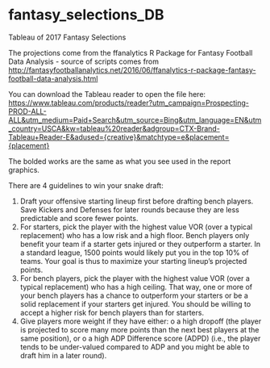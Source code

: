 # fantasy_selections_DB
Tableau of 2017 Fantasy Selections

The projections come from the ffanalytics R Package for Fantasy Football Data Analysis - source of scripts comes from http://fantasyfootballanalytics.net/2016/06/ffanalytics-r-package-fantasy-football-data-analysis.html


You can download the Tableau reader to open the file here: https://www.tableau.com/products/reader?utm_campaign=Prospecting-PROD-ALL-ALL&utm_medium=Paid+Search&utm_source=Bing&utm_language=EN&utm_country=USCA&kw=tableau%20reader&adgroup=CTX-Brand-Tableau+Reader-E&adused={creative}&matchtype=e&placement={placement}

The bolded works are the same as what you see used in the report graphics.

There are 4 guidelines to win your snake draft:
1. Draft your offensive starting lineup first before drafting bench players.  Save Kickers and Defenses for later rounds because they are less predictable and score fewer points.
2. For starters, pick the player with the highest value VOR (over a typical replacement) who has a low risk and a high floor.  Bench players only benefit your team if a starter gets injured or they outperform a starter.  In a standard league, 1500 points would likely put you in the top 10% of teams.  Your goal is thus to maximize your starting lineup’s projected points.
3. For bench players, pick the player with the highest value VOR  (over a typical replacement) who has a high ceiling.  That way, one or more of your bench players has a chance to outperform your starters or be a solid replacement if your starters get injured.  You should be willing to accept a higher risk for bench players than for starters.
4. Give players more weight if they have either:
o a high dropoff (the player is projected to score many more points than the next best players at the same position), or
o a high ADP Difference score (ADPD) (i.e., the player tends to be under-valued compared to ADP and you might be able to draft him in a later round).
